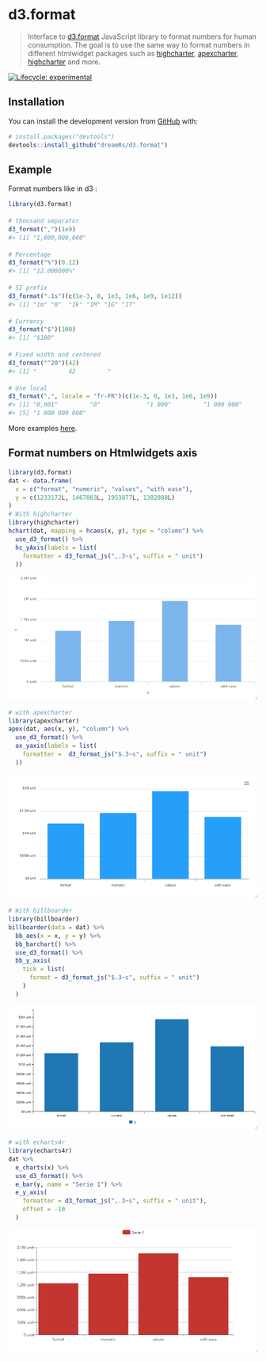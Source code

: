 
<!-- README.md is generated from README.Rmd. Please edit that file -->

# d3.format

> Interface to [d3.format](https://github.com/d3/d3-format) JavaScript
> library to format numbers for human consumption. The goal is to use
> the same way to format numbers in different htmlwidget packages such
> as [highcharter](https://github.com/jbkunst/highcharter),
> [apexcharter](https://github.com/dreamRs/apexcharter),
> [highcharter](https://github.com/jbkunst/highcharter) and more.

<!-- badges: start -->

[![Lifecycle:
experimental](https://img.shields.io/badge/lifecycle-experimental-orange.svg)](https://www.tidyverse.org/lifecycle/#experimental)
<!-- badges: end -->

## Installation

You can install the development version from
[GitHub](https://github.com/) with:

``` r
# install.packages("devtools")
devtools::install_github("dreamRs/d3.format")
```

## Example

Format numbers like in d3 :

``` r
library(d3.format)

# thousand separator
d3_format(",")(1e9)
#> [1] "1,000,000,000"

# Percentage
d3_format("%")(0.12)
#> [1] "12.000000%"

# SI prefix
d3_format(".1s")(c(1e-3, 0, 1e3, 1e6, 1e9, 1e12))
#> [1] "1m" "0"  "1k" "1M" "1G" "1T"

# Currency
d3_format("$")(100)
#> [1] "$100"

# Fixed width and centered
d3_format("^20")(42)
#> [1] "         42         "

# Use local
d3_format(",", locale = "fr-FR")(c(1e-3, 0, 1e3, 1e6, 1e9))
#> [1] "0,001"         "0"             "1 000"         "1 000 000"    
#> [5] "1 000 000 000"
```

More examples [here](https://observablehq.com/@d3/d3-format).

## Format numbers on Htmlwidgets axis

``` r
library(d3.format)
dat <- data.frame(
  x = c("format", "numeric", "values", "with ease"),
  y = c(1233172L, 1467863L, 1953877L, 1382088L)
)
# With highcharter
library(highcharter)
hchart(dat, mapping = hcaes(x, y), type = "column") %>%
  use_d3_format() %>%
  hc_yAxis(labels = list(
    formatter = d3_format_js(",.3~s", suffix = " unit")
  ))
```

![](man/figures/highcharter.png)

``` r
# with apexcharter
library(apexcharter)
apex(dat, aes(x, y), "column") %>%
  use_d3_format() %>%
  ax_yaxis(labels = list(
    formatter =  d3_format_js("$.3~s", suffix = " unit")
  ))
```

![](man/figures/apexcharter.png)

``` r
# With billboarder
library(billboarder)
billboarder(data = dat) %>%
  bb_aes(x = x, y = y) %>%
  bb_barchart() %>%
  use_d3_format() %>%
  bb_y_axis(
    tick = list(
      format = d3_format_js("$.3~s", suffix = " unit")
    )
  )
```

![](man/figures/billboarder.png)

``` r
# with echarts4r
library(echarts4r)
dat %>%
  e_charts(x) %>%
  use_d3_format() %>%
  e_bar(y, name = "Serie 1") %>%
  e_y_axis(
    formatter = d3_format_js(",.3~s", suffix = " unit"),
    offset = -10
  )
```

![](man/figures/echarts4r.png)
